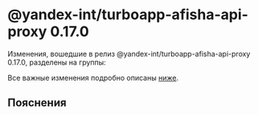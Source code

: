 # @yandex-int/turboapp-afisha-api-proxy 0.17.0

<!-- ЧЕЛОВЕЧЕСКОЕ ВСТУПЛЕНИЕ -->

Изменения, вошедшие в релиз @yandex-int/turboapp-afisha-api-proxy 0.17.0, разделены на группы:

Все важные изменения подробно описаны [ниже](#Пояснения).

## Пояснения

